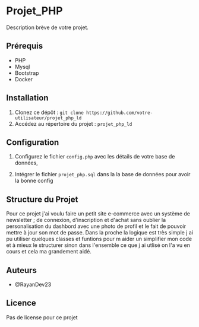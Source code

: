 
# Projet_PHP

Description brève de votre projet.

## Prérequis

- PHP
- Mysql
- Bootstrap
- Docker

## Installation

1. Clonez ce dépôt : `git clone https://github.com/votre-utilisateur/projet_php_ld`
2. Accédez au répertoire du projet : `projet_php_ld`

## Configuration



1. Configurez le fichier `config.php` avec les détails de votre base de données, 

2. Intégrer le fichier `projet_php.sql` dans la la base de données pour avoir la bonne config

## Structure du Projet

Pour ce projet j'ai voulu faire un petit site e-commerce avec un système de newsletter ; de connexion, d'inscription et d'achat sans oublier la personalisation du dashbord avec une photo de profil et le fait de pouvoir mettre à jour son mot de passe. Dans la proche la logique est très simple j ai pu utiliser quelques classes et funtions pour m aider un simplifier mon code et à mieux le structurer sinon dans l'ensemble ce que j ai utlisé on l'a vu en cours et cela ma grandement aidé.

## Auteurs

- @RayanDev23

## Licence

Pas de license pour ce projet 
